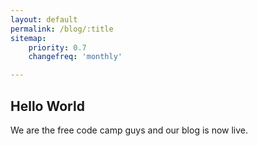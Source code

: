 ```yaml
---
layout: default
permalink: /blog/:title
sitemap:
    priority: 0.7
    changefreq: 'monthly'

---
```


## Hello World ##

We are the free code camp guys and our blog is now live.
